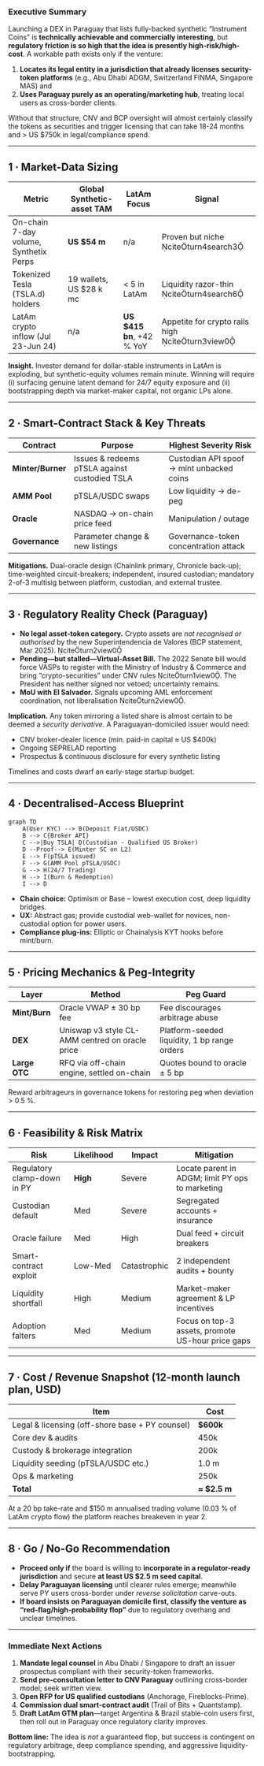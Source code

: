 ### Executive Summary  
Launching a DEX in Paraguay that lists fully-backed synthetic “Instrument Coins” is **technically achievable and commercially interesting**, but **regulatory friction is so high that the idea is presently high-risk/high-cost**.  A workable path exists only if the venture:  

1. **Locates its legal entity in a jurisdiction that already licenses security-token platforms** (e.g., Abu Dhabi ADGM, Switzerland FINMA, Singapore MAS) and  
2. **Uses Paraguay purely as an operating/marketing hub**, treating local users as cross-border clients.  

Without that structure, CNV and BCP oversight will almost certainly classify the tokens as securities and trigger licensing that can take 18-24 months and > US $750k in legal/compliance spend.

---

## 1 · Market-Data Sizing  

| Metric | Global Synthetic-asset TAM | LatAm Focus | Signal |
|--------|---------------------------|-------------|--------|
| On-chain 7-day volume, Synthetix Perps | **US $54 m** | n/a | Proven but niche citeturn4search3 |
| Tokenized Tesla (TSLA.d) holders | 19 wallets, US $28 k mc | < 5 in LatAm | Liquidity razor-thin citeturn4search6 |
| LatAm crypto inflow (Jul 23-Jun 24) | n/a | **US $415 bn**, +42 % YoY | Appetite for crypto rails high citeturn3view0 |

**Insight.**  Investor demand for dollar-stable instruments in LatAm is exploding, but synthetic-equity volumes remain minute.  Winning will require (i) surfacing genuine latent demand for 24/7 equity exposure and (ii) bootstrapping depth via market-maker capital, not organic LPs alone.

---

## 2 · Smart-Contract Stack & Key Threats  

| Contract | Purpose | Highest Severity Risk |
|----------|---------|-----------------------|
| **Minter/Burner** | Issues & redeems pTSLA against custodied TSLA | Custodian API spoof → mint unbacked coins |
| **AMM Pool** | pTSLA/USDC swaps | Low liquidity → de-peg |
| **Oracle** | NASDAQ → on-chain price feed | Manipulation / outage |
| **Governance** | Parameter change & new listings | Governance-token concentration attack |

**Mitigations.**  Dual-oracle design (Chainlink primary, Chronicle back-up); time-weighted circuit-breakers; independent, insured custodian; mandatory 2-of-3 multisig between platform, custodian, and external trustee.

---

## 3 · Regulatory Reality Check (Paraguay)  

* **No legal asset-token category.**  Crypto assets are *not recognised or authorised* by the new Superintendencia de Valores (BCP statement, Mar 2025). citeturn2view0  
* **Pending—but stalled—Virtual-Asset Bill.**  The 2022 Senate bill would force VASPs to register with the Ministry of Industry & Commerce and bring “crypto-securities” under CNV rules citeturn1view0.  The President has neither signed nor vetoed; uncertainty remains.  
* **MoU with El Salvador.**  Signals upcoming AML enforcement coordination, not liberalisation citeturn2view0.

**Implication.**  Any token mirroring a listed share is almost certain to be deemed a *security derivative*.  A Paraguayan-domiciled issuer would need:  

* CNV broker-dealer licence (min. paid-in capital ≈ US $400k)  
* Ongoing SEPRELAD reporting  
* Prospectus & continuous disclosure for every synthetic listing  

Timelines and costs dwarf an early-stage startup budget.

---

## 4 · Decentralised-Access Blueprint  

```mermaid
graph TD
    A(User KYC) --> B(Deposit Fiat/USDC)
    B --> C{Broker API}
    C -->|Buy TSLA| D(Custodian - Qualified US Broker)
    D --Proof--> E(Minter SC on L2)
    E --> F(pTSLA issued)
    F --> G(AMM Pool pTSLA/USDC)
    G --> H(24/7 Trading)
    H --> I(Burn & Redemption)
    I --> D
```

* **Chain choice:**   Optimism or Base – lowest execution cost, deep liquidity bridges.  
* **UX:**  Abstract gas; provide custodial web-wallet for novices, non-custodial option for power users.  
* **Compliance plug-ins:** Elliptic or Chainalysis KYT hooks before mint/burn.

---

## 5 · Pricing Mechanics & Peg-Integrity  

| Layer | Method | Peg Guard |
|-------|--------|-----------|
| **Mint/Burn** | Oracle VWAP ± 30 bp fee | Fee discourages arbitrage abuse |
| **DEX** | Uniswap v3 style CL-AMM centred on oracle price | Platform-seeded liquidity, 1 bp range orders |
| **Large OTC** | RFQ via off-chain engine, settled on-chain | Quotes bound to oracle ± 5 bp |

Reward arbitrageurs in governance tokens for restoring peg when deviation > 0.5 %.

---

## 6 · Feasibility & Risk Matrix  

| Risk | Likelihood | Impact | Mitigation |
|------|------------|--------|-----------|
| Regulatory clamp-down in PY | **High** | Severe | Locate parent in ADGM; limit PY ops to marketing |
| Custodian default | Med | Severe | Segregated accounts + insurance |
| Oracle failure | Med | High | Dual feed + circuit breakers |
| Smart-contract exploit | Low-Med | Catastrophic | 2 independent audits + bounty |
| Liquidity shortfall | High | Medium | Market-maker agreement & LP incentives |
| Adoption falters | Med | Medium | Focus on top-3 assets, promote US-hour price gaps |

---

## 7 · Cost / Revenue Snapshot (12-month launch plan, USD)

| Item | Cost |
|------|------|
| Legal & licensing (off-shore base + PY counsel) | **$600k** |
| Core dev & audits | 450k |
| Custody & brokerage integration | 200k |
| Liquidity seeding (pTSLA/USDC etc.) | 1.0 m |
| Ops & marketing | 250k |
| **Total** | **≈ $2.5 m** |

At a 20 bp take-rate and $150 m annualised trading volume (0.03 % of LatAm crypto flow) the platform reaches breakeven in year 2.

---

## 8 · Go / No-Go Recommendation  

* **Proceed only if** the board is willing to **incorporate in a regulator-ready jurisdiction** and secure **at least US $2.5 m seed capital**.  
* **Delay Paraguayan licensing** until clearer rules emerge; meanwhile serve PY users cross-border under *reverse solicitation* carve-outs.  
* **If board insists on Paraguayan domicile first, classify the venture as “red-flag/high-probability flop”** due to regulatory overhang and unclear timelines.

---

### Immediate Next Actions  

1. **Mandate legal counsel** in Abu Dhabi / Singapore to draft an issuer prospectus compliant with their security-token frameworks.  
2. **Send pre-consultation letter to CNV Paraguay** outlining cross-border model; seek written view.  
3. **Open RFP for US qualified custodians** (Anchorage, Fireblocks-Prime).  
4. **Commission dual smart-contract audit** (Trail of Bits + Quantstamp).  
5. **Draft LatAm GTM plan**—target Argentina & Brazil stable-coin users first, then roll out in Paraguay once regulatory clarity improves.

**Bottom line:** The idea is *not* a guaranteed flop, but success is contingent on regulatory arbitrage, deep compliance spending, and aggressive liquidity-bootstrapping.